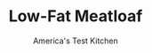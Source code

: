 ---
layout: ../../layouts/MarkdownPostLayout.astro
title: Low-Fat Meatloaf
author: America's Test Kitchen
pubDate: 2023-03-15
description: "With the average slice weighing in at over 700 calories, meatloaf is a prime candidate for a recipe makeover. The challenge arises if you want to keep the meat 100 percent beef-and keep the meatloaf 100 percent edible."
image_url: https://res.cloudinary.com/hksqkdlah/image/upload/ar_1:1,c_fill,dpr_2.0,f_auto,fl_lossy.progressive.strip_profile,g_faces:auto,q_auto:low,w_344/6617_cvr-sfs-low-fat-meat-loaf-v2-02-279600
tags: ["Main Courses","Beef","Light"]
calories: 1715
protein: 26
carbohydrates: 14
fats: 
fiber: 1
ingredients: ["1 teaspoon, vegetable oil","1 , onion, chopped fine",", Salt and pepper","10 ounces, cremini or white mushrooms, sliced thin","3 , garlic cloves, minced","1 teaspoon, minced fresh thyme","1/4 cup, tomato juice","1 slice, hearty white sandwich bread, torn into pieces","1 1/2 pounds, 90-percent lean ground beef","1 large, egg","1 tablespoon, soy sauce","1 tablespoon, Dijon mustard","2 tablespoons, finely chopped fresh parsley","1/3 cup, ketchup","3 tablespoons, cider vinegar","1 teaspoon, hot sauce (see note)","2 tablespoons, light brown sugar"]
serves: 6
time: "2¼ hours"
instructions: ["For the meatloaf: Adjust oven rack to middle position and heat oven to 375 degrees. Following photo 1 below, set wire rack inside rimmed baking sheet and arrange 8- by 6-inch piece of aluminum foil in center of rack. Using skewer, poke holes in foil at 1/2-inch intervals.","Heat oil in large nonstick skillet over medium heat until shimmering. Cook onion and 1/4 teaspoon salt until softened, about 8 minutes. Add mushrooms and cook until they release their liquid, about 5 minutes. Increase heat to medium-high and cook until liquid has evaporated, about 5 minutes. Add garlic and thyme and cook until fragrant, about 30 seconds. Stir in tomato juice and cook until thickened, about 1 minute. Let mixture cool 5 minutes, then transfer mixture to food processor, add bread, and process until smooth. Add beef to food processor and pulse to combine.","Whisk egg, soy sauce, mustard, parsley, 1/4 teaspoon salt, and 1/2 teaspoon pepper in large bowl. Add beef mixture and mix with hands until evenly combined. Using hands, shape mixture into loaf covering entirety of prepared foil. Bake until meatloaf registers 160 degrees, about 1 hour. Remove meatloaf from oven and heat broiler.","For the glaze: Combine ketchup, vinegar, hot sauce, and sugar in small saucepan. Simmer over medium heat until thick and syrupy, about 5 minutes. Spread glaze over meatloaf and broil until glaze begins to bubble, about 3 minutes. Let rest 10 minutes. Serve."]
nutrition: ["673 mg Potassium","296 mg Phosphorus","47 mg Calcium","3 mg Iron","41 mg Magnesium","555 mg Sodium","5 mg Zinc","13 g Fat","8 mg Niacin (B3)","5 g Monounsaturated","13 mg Vitamin C","104 mg Cholesterol","4 g Saturated","1 g Fiber","31 µg Folate (food)","8 g Sugars","23 µg Vitamin K","181 g Water","14 g Carbs","33 µg Folate equivalent (total)","26 g Protein","2 µg Vitamin B12","29 µg Vitamin A","285 kcal Energy","2 g Sugars, added","1715 calories"]
notes: "This recipe was developed using Franks RedHot hot sauce; if using a spicier sauce (like Tabasco), you may want to use less than the teaspoon called for here."
---